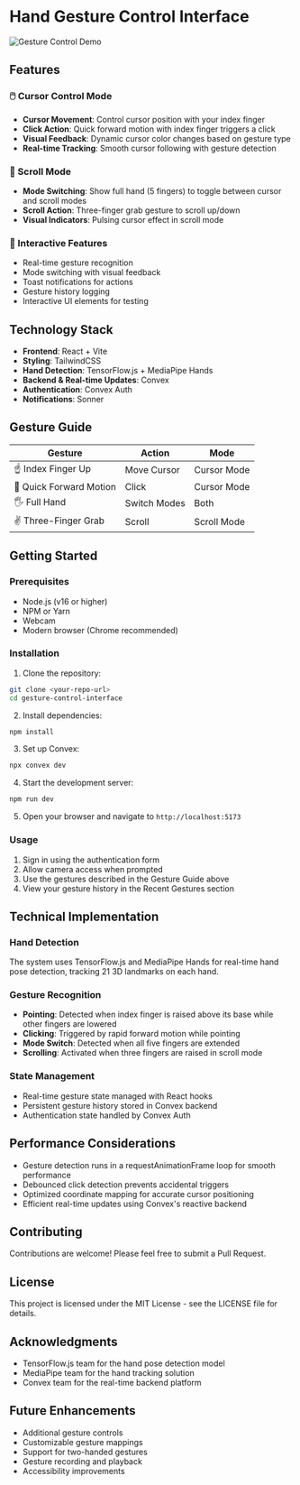 # Hand Gesture Control Interface


![Gesture Control Demo](public/og-preview.jpg)

## Features

### 🖱️ Cursor Control Mode
- **Cursor Movement**: Control cursor position with your index finger
- **Click Action**: Quick forward motion with index finger triggers a click
- **Visual Feedback**: Dynamic cursor color changes based on gesture type
- **Real-time Tracking**: Smooth cursor following with gesture detection

### 📜 Scroll Mode
- **Mode Switching**: Show full hand (5 fingers) to toggle between cursor and scroll modes
- **Scroll Action**: Three-finger grab gesture to scroll up/down
- **Visual Indicators**: Pulsing cursor effect in scroll mode

### 🔄 Interactive Features
- Real-time gesture recognition
- Mode switching with visual feedback
- Toast notifications for actions
- Gesture history logging
- Interactive UI elements for testing

## Technology Stack

- **Frontend**: React + Vite
- **Styling**: TailwindCSS
- **Hand Detection**: TensorFlow.js + MediaPipe Hands
- **Backend & Real-time Updates**: Convex
- **Authentication**: Convex Auth
- **Notifications**: Sonner


## Gesture Guide

| Gesture | Action | Mode |
|---------|--------|------|
| ☝️ Index Finger Up | Move Cursor | Cursor Mode |
| 🫰 Quick Forward Motion | Click | Cursor Mode |
| 🖐️ Full Hand | Switch Modes | Both |
| ✌️ Three-Finger Grab | Scroll | Scroll Mode |

## Getting Started

### Prerequisites
- Node.js (v16 or higher)
- NPM or Yarn
- Webcam
- Modern browser (Chrome recommended)

### Installation

1. Clone the repository:
```bash
git clone <your-repo-url>
cd gesture-control-interface
```

2. Install dependencies:
```bash
npm install
```

3. Set up Convex:
```bash
npx convex dev
```

4. Start the development server:
```bash
npm run dev
```

5. Open your browser and navigate to `http://localhost:5173`

### Usage

1. Sign in using the authentication form
2. Allow camera access when prompted
3. Use the gestures described in the Gesture Guide above
4. View your gesture history in the Recent Gestures section

## Technical Implementation

### Hand Detection
The system uses TensorFlow.js and MediaPipe Hands for real-time hand pose detection, tracking 21 3D landmarks on each hand.

### Gesture Recognition
- **Pointing**: Detected when index finger is raised above its base while other fingers are lowered
- **Clicking**: Triggered by rapid forward motion while pointing
- **Mode Switch**: Detected when all five fingers are extended
- **Scrolling**: Activated when three fingers are raised in scroll mode

### State Management
- Real-time gesture state managed with React hooks
- Persistent gesture history stored in Convex backend
- Authentication state handled by Convex Auth

## Performance Considerations

- Gesture detection runs in a requestAnimationFrame loop for smooth performance
- Debounced click detection prevents accidental triggers
- Optimized coordinate mapping for accurate cursor positioning
- Efficient real-time updates using Convex's reactive backend

## Contributing

Contributions are welcome! Please feel free to submit a Pull Request.

## License

This project is licensed under the MIT License - see the LICENSE file for details.

## Acknowledgments

- TensorFlow.js team for the hand pose detection model
- MediaPipe team for the hand tracking solution
- Convex team for the real-time backend platform

## Future Enhancements

- Additional gesture controls
- Customizable gesture mappings
- Support for two-handed gestures
- Gesture recording and playback
- Accessibility improvements

